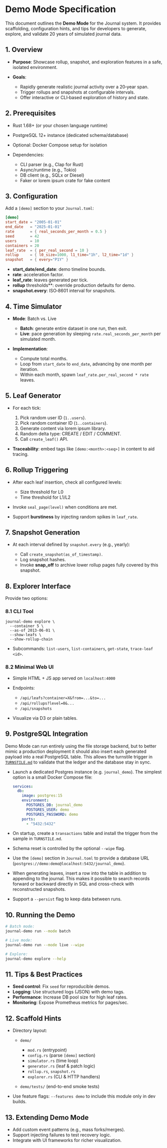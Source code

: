 # Demo Mode Specification

This document outlines the **Demo Mode** for the Journal system. It provides scaffolding, configuration hints, and tips for developers to generate, explore, and validate 20 years of simulated journal data.

## 1. Overview

* **Purpose**: Showcase rollup, snapshot, and exploration features in a safe, isolated environment.
* **Goals**:

  * Rapidly generate realistic journal activity over a 20‑year span.
  * Trigger rollups and snapshots at configurable intervals.
  * Offer interactive or CLI‑based exploration of history and state.

## 2. Prerequisites

* Rust 1.68+ (or your chosen language runtime)
* PostgreSQL 12+ instance (dedicated schema/database)
* Optional: Docker Compose setup for isolation
* Dependencies:

  * CLI parser (e.g., Clap for Rust)
  * Async/runtime (e.g., Tokio)
  * DB client (e.g., SQLx or Diesel)
  * Faker or lorem ipsum crate for fake content

## 3. Configuration

Add a `[demo]` section to your `Journal.toml`:

```toml
[demo]
start_date = "2005-01-01"
end_date   = "2025-01-01"
rate       = { real_seconds_per_month = 0.5 }
seed       = 42
users      = 10
containers = 20
leaf_rate  = { per_real_second = 10 }
rollup     = { l0_size=1000, l1_time="1h", l2_time="1d" }
snapshot   = { every="P1Y" }
```

* **start\_date/end\_date**: demo timeline bounds.
* **rate**: acceleration factor.
* **leaf\_rate**: leaves generated per tick.
* **rollup** thresholds\*\*: override production defaults for demo.
* **snapshot.every**: ISO‑8601 interval for snapshots.

## 4. Time Simulator

* **Mode**: Batch vs. Live

  * **Batch**: generate entire dataset in one run, then exit.
  * **Live**: pace generation by sleeping `rate.real_seconds_per_month` per simulated month.
* **Implementation**:

  * Compute total months.
  * Loop from `start_date` to `end_date`, advancing by one month per iteration.
  * Within each month, spawn `leaf_rate.per_real_second * rate` leaves.

## 5. Leaf Generator

* For each tick:

  1. Pick random user ID (`1..users`).
  2. Pick random container ID (`1..containers`).
  3. Generate content via lorem ipsum library.
  4. Random delta type: CREATE / EDIT / COMMENT.
  5. Call `create_leaf()` API.

* **Traceability**: embed tags like `[demo:<month>:<seq>]` in content to aid tracing.

## 6. Rollup Triggering

* After each leaf insertion, check all configured levels:

  * Size threshold for L0
  * Time threshold for L1/L2
* Invoke `seal_page(level)` when conditions are met.
* Support **burstiness** by injecting random spikes in `leaf_rate`.

## 7. Snapshot Generation

* At each interval defined by `snapshot.every` (e.g., yearly):

  * Call `create_snapshot(as_of_timestamp)`.
  * Log snapshot hashes.
  * Invoke **snap\_off** to archive lower rollup pages fully covered by this snapshot.

## 8. Explorer Interface

Provide two options:

### 8.1 CLI Tool

```
journal-demo explore \
  --container 5 \
  --as-of 2013-06-01 \
  --show-leafs \
  --show-rollup-chain
```

* Subcommands: `list-users`, `list-containers`, `get-state`, `trace-leaf <id>`.

### 8.2 Minimal Web UI

* Simple HTML + JS app served on `localhost:4000`
* Endpoints:

  * `/api/leafs?container=X&from=...&to=...`
  * `/api/rollups?level=0&...`
  * `/api/snapshots`
* Visualize via D3 or plain tables.

## 9. PostgreSQL Integration

Demo Mode can run entirely using the file storage backend, but to better mimic a
production deployment it should also insert each generated payload into a real
PostgreSQL table. This allows the turnstile trigger in
[`TURNSTILE.md`](TURNSTILE.md) to validate that the ledger and the database stay
in sync.

* Launch a dedicated Postgres instance (e.g. `journal_demo`). The simplest
  option is a small Docker Compose file:

  ```yaml
  services:
    db:
      image: postgres:15
      environment:
        POSTGRES_DB: journal_demo
        POSTGRES_USER: demo
        POSTGRES_PASSWORD: demo
      ports:
        - "5432:5432"
  ```

* On startup, create a `transactions` table and install the trigger from the
  sample in `TURNSTILE.md`.
* Schema reset is controlled by the optional `--wipe` flag.
* Use the `[demo]` section in `Journal.toml` to provide a database URL
  (`postgres://demo:demo@localhost:5432/journal_demo`).
* When generating leaves, insert a row into the table in addition to appending
  to the journal. This makes it possible to search records forward or backward
  directly in SQL and cross-check with reconstructed snapshots.
* Support a `--persist` flag to keep data between runs.

## 10. Running the Demo

```bash
# Batch mode:
journal-demo run --mode batch

# Live mode:
journal-demo run --mode live --wipe

# Explore:
journal-demo explore --help
```

## 11. Tips & Best Practices

* **Seed control**: Fix `seed` for reproducible demos.
* **Logging**: Use structured logs (JSON) with demo tags.
* **Performance**: Increase DB pool size for high leaf rates.
* **Monitoring**: Expose Prometheus metrics for pages/sec.

## 12. Scaffold Hints

* Directory layout:

  * `demo/`

    * `mod.rs` (entrypoint)
    * `config.rs` (parse `[demo]` section)
    * `simulator.rs` (time loop)
    * `generator.rs` (leaf & patch logic)
    * `rollup.rs`, `snapshot.rs`
    * `explorer.rs` (CLI & HTTP handlers)
  * `demo/tests/` (end-to-end smoke tests)

* Use feature flags: `--features demo` to include this module only in dev builds.

## 13. Extending Demo Mode

* Add custom event patterns (e.g., mass forks/merges).
* Support injecting failures to test recovery logic.
* Integrate with UI frameworks for richer visualization.
